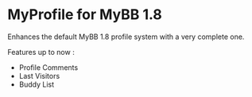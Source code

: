 MyProfile for MyBB 1.8
=========

Enhances the default MyBB 1.8 profile system with a very complete one.

Features up to now :
- Profile Comments
- Last Visitors
- Buddy List
